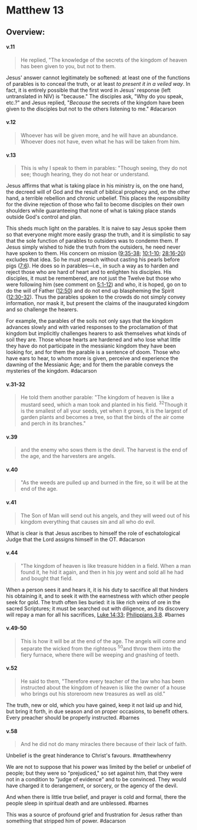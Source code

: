 # Matthew 13

## Overview:


#### v.11
>He replied, "The knowledge of the secrets of the kingdom of heaven has been given to you, but not to them.

Jesus' answer cannot legitimately be softened: at least one of the functions of parables is to conceal the truth, or at least *to present it in a veiled way*. In fact, it is entirely possible that the first word in Jesus' response (left untranslated in NIV) is "because." The disciples ask, "Why do you speak, etc.?" and Jesus replied, "*Because* the secrets of the kingdom have been given to the disciples but not to the others listening to me."
#dacarson 

#### v.12
>Whoever has will be given more, and he will have an abundance. Whoever does not have, even what he has will be taken from him.

#### v.13
>This is why I speak to them in parables: "Though seeing, they do not see; though hearing, they do not hear or understand.

Jesus affirms that what is taking place in his ministry is, on the one hand, the decreed will of God and the result of biblical prophecy and, on the other hand, a terrible rebellion and chronic unbelief. This places the responsibility for the divine rejection of those who fail to become disciples on their own shoulders while guaranteeing that none of what is taking place stands outside God's control and plan.

This sheds much light on the parables. It is naive to say Jesus spoke them so that everyone might more easily grasp the truth, and it is simplistic to say that the sole function of parables to outsiders was to condemn them. If Jesus simply wished to hide the truth from the outsiders, he need never have spoken to them. His concern on mission ([9:35-38](Matthew9#v.38); [10:1-10](Matthew10); [28:16-20](Matthew28#v.18-20)) excludes that idea. So he must preach without casting his pearls before pigs ([7:6](Matthew7#v.6)). He does so in parables—i.e., in such a way as to harden and reject those who are hard of heart and to enlighten his disciples. His disciples, it must be remembered, are not just the Twelve but those who were following him (see comment on [5:1-12](Matthew5)) and who, it is hoped, go on to do the will of Father ([12:50](Matthew12#v.49-50)) and do not end up blaspheming the Spirit ([12:30-32](Matthew12#v.31-32)). Thus the parables spoken to the crowds do not simply convey information, nor mask it, but present the claims of the inaugurated kingdom and so challenge the hearers.

For example, the parables of the soils not only says that the kingdom advances slowly and with varied responses to the proclamation of that kingdom but implicitly challenges hearers to ask themselves what kinds of soil they are. Those whose hearts are hardened and who lose what little they have do not participate in the messianic kingdom they have been looking for, and for them the parable is a sentence of doom. Those who have ears to hear, to whom more is given, perceive and experience the dawning of the Messianic Age; and for them the parable conveys the mysteries of the kingdom.
#dacarson 

#### v.31-32
>He told them another parable: "The kingdom of heaven is like a mustard seed, which a man took and planted in his field. <sup>32</sup>Though it is the smallest of all your seeds, yet when it grows, it is the largest of garden plants and becomes a tree, so that the birds of the air come and perch in its branches."

#### v.39
>and the enemy who sows them is the devil. The harvest is the end of the age, and the harvesters are angels.

#### v.40
>"As the weeds are pulled up and burned in the fire, so it will be at the end of the age.

#### v.41
>The Son of Man will send out his angels, and they will weed out of his kingdom everything that causes sin and all who do evil.

What is clear is that Jesus ascribes to himself the role of eschatological Judge that the Lord assigns himself in the OT.
#dacarson 

#### v.44
>"The kingdom of heaven is like treasure hidden in a field. When a man found it, he hid it again, and then in his joy went and sold all he had and bought that field.

When a person sees it and hears it, it is his duty to sacrifice all that hinders his obtaining it, and to seek it with the earnestness with which other people seek for gold. The truth often lies buried: it is like rich veins of ore in the sacred Scriptures; it must be searched out with diligence, and its discovery will repay a man for all his sacrifices, [Luke 14:33](Luke14#v.33); [Philippians 3:8](Philippians3#v.8-9).
#barnes 

#### v.49-50
>This is how it will be at the end of the age. The angels will come and separate the wicked from the righteous <sup>50</sup>and throw them into the fiery furnace, where there will be weeping and gnashing of teeth.

#### v.52
>He said to them, "Therefore every teacher of the law who has been instructed about the kingdom of heaven is like the owner of a house who brings out his storeroom new treasures as well as old."

The truth, new or old, which you have gained, keep it not laid up and hid, but bring it forth, in due season and on proper occasions, to benefit others. Every preacher should be properly instructed.
#barnes 

#### v.58
>And he did not do many miracles there because of their lack of faith.

Unbelief is the great hinderance to Christ's favours.
#matthewhenry 

We are not to suppose that his power was limited by the belief or unbelief of people; but they were so "prejudiced," so set against him, that they were not in a condition to "judge of evidence" and to be convinced. They would have charged it to derangement, or sorcery, or the agency of the devil.

And when there is little true belief, and prayer is cold and formal, there the people sleep in spiritual death and are unblessed.
#barnes 

This was a source of profound grief and frustration for Jesus rather than something that stripped him of power.
#dacarson 

